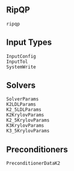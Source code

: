 ## RipQP

```@docs
ripqp
```

## Input Types

```@docs
InputConfig
InputTol
SystemWrite
```

## Solvers

```@docs
SolverParams
K2LDLParams
K2_5LDLParams
K2KrylovParams
K2_5KrylovParams
K3KrylovParams
K3_5KrylovParams
```

## Preconditioners

```@docs
PreconditionerDataK2
```